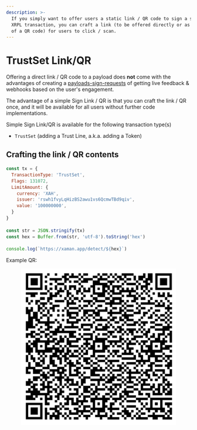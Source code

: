 ```yaml
---
description: >-
  If you simply want to offer users a static link / QR code to sign a specific
  XRPL transaction, you can craft a link (to be offered directly or as contents
  of a QR code) for users to click / scan.
---
```


# TrustSet Link/QR

Offering a direct link / QR code to a payload does **not** come with the advantages of creating a [payloads-sign-requests](../concepts/payloads-sign-requests/ "mention") of getting live feedback & webhooks based on the user's engagement.

The advantage of a simple Sign Link / QR is that you can craft the link / QR once, and it will be available for all users without further code implementations.

Simple Sign Link/QR is available for the following transaction type(s)

* `TrustSet` (adding a Trust Line, a.k.a. adding a Token)

## Crafting the link / QR contents

```javascript
const tx = {
  TransactionType: 'TrustSet',
  Flags: 131072,
  LimitAmount: {
    currency: 'XAH',
    issuer: 'rswh1fvyLqHizBS2awu1vs6QcmwTBd9qiv',
    value: '100000000',
  }
}

const str = JSON.stringify(tx)
const hex = Buffer.from(str, 'utf-8').toString('hex')

console.log(`https://xaman.app/detect/${hex}`)
```

Example QR:

<figure><img src="../.gitbook/assets/image (1).png" alt=""><figcaption></figcaption></figure>

